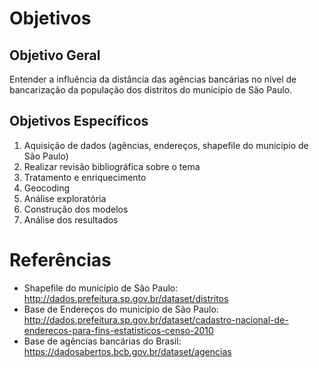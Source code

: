 # Objetivos
## Objetivo Geral
Entender a influência da distância das agências bancárias no nível de bancarização da população dos distritos do município de São Paulo.

## Objetivos Específicos
1. Aquisição de dados (agências, endereços, shapefile do município de São Paulo)
2. Realizar revisão bibliográfica sobre o tema
3. Tratamento e enriquecimento
4. Geocoding
5. Análise exploratória
6. Construção dos modelos
7. Análise dos resultados

# Referências

- Shapefile do município de São Paulo: http://dados.prefeitura.sp.gov.br/dataset/distritos
- Base de Endereços do município de São Paulo: http://dados.prefeitura.sp.gov.br/dataset/cadastro-nacional-de-enderecos-para-fins-estatisticos-censo-2010
- Base de agências bancárias do Brasil: https://dadosabertos.bcb.gov.br/dataset/agencias
